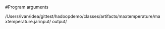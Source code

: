#Program arguments

/Users/ivan/idea/gittest/hadoopdemo/classes/artifacts/maxtemperature/maxtemperature.jarinput/
output/

